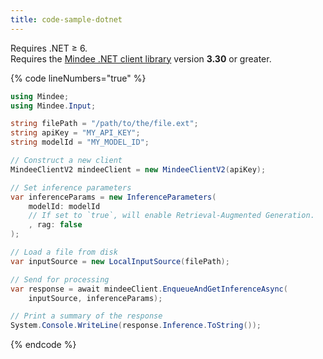 ```yaml
---
title: code-sample-dotnet
---
```


Requires .NET ≥ 6.\
Requires the [Mindee .NET client library](https://www.nuget.org/packages/Mindee) version **3.30** or greater.

{% code lineNumbers="true" %}
```csharp
using Mindee;
using Mindee.Input;

string filePath = "/path/to/the/file.ext";
string apiKey = "MY_API_KEY";
string modelId = "MY_MODEL_ID";

// Construct a new client
MindeeClientV2 mindeeClient = new MindeeClientV2(apiKey);

// Set inference parameters
var inferenceParams = new InferenceParameters(
    modelId: modelId
    // If set to `true`, will enable Retrieval-Augmented Generation.
    , rag: false
);

// Load a file from disk
var inputSource = new LocalInputSource(filePath);

// Send for processing
var response = await mindeeClient.EnqueueAndGetInferenceAsync(
    inputSource, inferenceParams);

// Print a summary of the response
System.Console.WriteLine(response.Inference.ToString());
```
{% endcode %}
